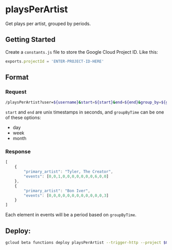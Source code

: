 # playsPerArtist

Get plays per artist, grouped by periods.

## Getting Started
Create a `constants.js` file to store the Google Cloud Project ID. Like this:
```javascript
exports.projectId = 'ENTER-PROJECT-ID-HERE'
```

## Format
### Request
```bash
/playsPerArtist?user=${username}&start=${start}&end=${end}&group_by=${groupByTime}`;
```
`start` and `end` are unix timestamps in seconds, and `groupByTime` can be
one of these options:
- day
- week
- month

### Response
```javascript
[
    {
        "primary_artist": "Tyler, The Creator",
        "events": [0,0,1,0,0,0,0,0,0,0,6,0,0]
    },
    {
        "primary_artist": "Bon Iver",
        "events": [0,0,0,0,0,0,0,0,0,0,0,0,3]
    }
]
```
Each element in events will be a period based on `groupByTime`.

## Deploy:
```bash
gcloud beta functions deploy playsPerArtist --trigger-http --project $GOOGLE_CLOUD_PROJECT_ID
```
